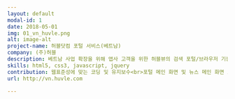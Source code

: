```yaml
---
layout: default
modal-id: 1
date: 2018-05-01
img: 01_vn_huvle.png
alt: image-alt
project-name: 허블닷컴 포털 서비스(베트남)
company: (주)허블
description: 베트남 사업 확장을 위해 앱사 고객을 위한 허블뷰의 검색 포털/브라우저 기능 제공
skills: html5, css3, javascript, jquery
contribution: 웹표준성에 맞는 코딩 및 유지보수<br>포털 메인 화면 및 뉴스 메인 화면 코딩
url: http://vn.huvle.com

---
```

